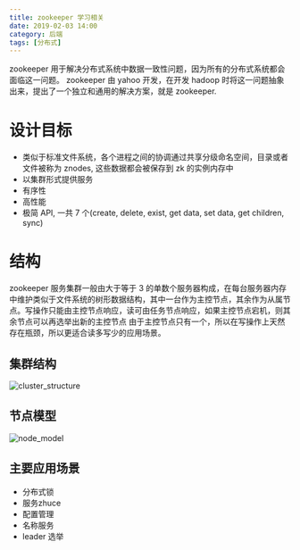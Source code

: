 ```yaml
---
title: zookeeper 学习相关
date: 2019-02-03 14:00
category: 后端
tags: [分布式]
---
```


zookeeper 用于解决分布式系统中数据一致性问题，因为所有的分布式系统都会面临这一问题。
zookeeper 由 yahoo 开发，在开发 hadoop 时将这一问题抽象出来，提出了一个独立和通用的解决方案，就是 zookeeper.

# 设计目标

- 类似于标准文件系统，各个进程之间的协调通过共享分级命名空间，目录或者文件被称为 znodes, 这些数据都会被保存到 zk 的实例内存中
- 以集群形式提供服务
- 有序性
- 高性能
- 极简 API, 一共 7 个(create, delete, exist, get data, set data, get children, sync)

# 结构

zookeeper 服务集群一般由大于等于 3 的单数个服务器构成，在每台服务器内存中维护类似于文件系统的树形数据结构，其中一台作为主控节点，其余作为从属节点。写操作只能由主控节点响应，读可由任务节点响应，如果主控节点宕机，则其余节点可以再选举出新的主控节点
由于主控节点只有一个，所以在写操作上天然存在瓶颈，所以更适合读多写少的应用场景。

## 集群结构

![cluster_structure](/image/zk-arch.png)

## 节点模型

![node_model](/image/zk-node.png)

## 主要应用场景

- 分布式锁
- 服务zhuce
- 配置管理
- 名称服务
- leader 选举